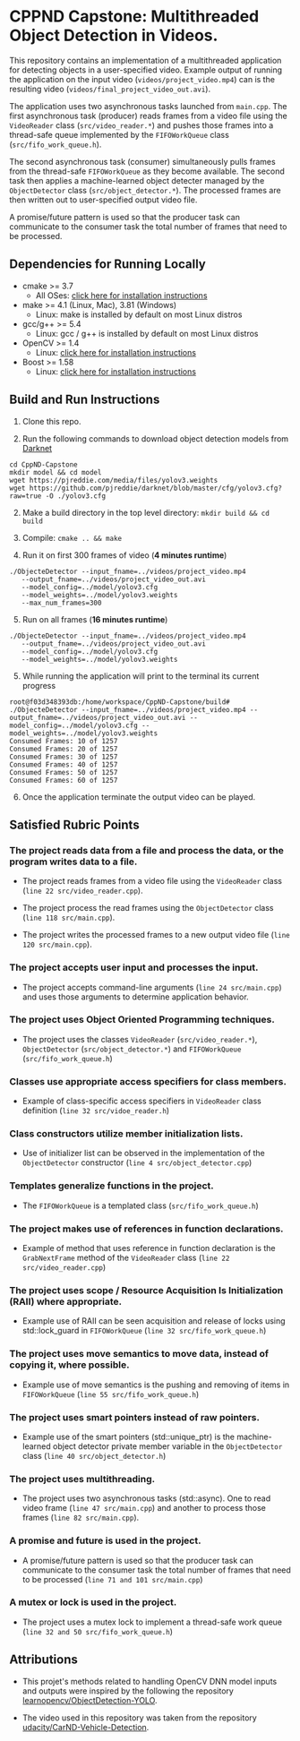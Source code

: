# CPPND Capstone: Multithreaded Object Detection in Videos.

This repository contains an implementation of a multithreaded application for detecting objects in a user-specified video.  Example output of running the application on the input video (`videos/project_video.mp4`) can is the resulting video (`videos/final_project_video_out.avi`).

The application uses two asynchronous tasks launched from `main.cpp`.  The first asynchronous task (producer) reads frames from a video file using the `VideoReader` class (`src/video_reader.*`) and pushes those frames into a thread-safe queue implemented by the `FIFOWorkQueue` class (`src/fifo_work_queue.h`).

The second asynchronous task (consumer) simultaneously pulls frames from the thread-safe `FIFOWorkQueue` as they become available.  The second task then applies a machine-learned object detecter managed by the `ObjectDetector` class (`src/object_detector.*`).  The processed frames are then written out to user-specified output video file.

A promise/future pattern is used so that the producer task can communicate to the consumer task the total number of frames that need to be processed.

## Dependencies for Running Locally
* cmake >= 3.7
  * All OSes: [click here for installation instructions](https://cmake.org/install/)
* make >= 4.1 (Linux, Mac), 3.81 (Windows)
  * Linux: make is installed by default on most Linux distros
* gcc/g++ >= 5.4
  * Linux: gcc / g++ is installed by default on most Linux distros
* OpenCV >= 1.4
  * Linux: [click here for installation instructions](https://docs.opencv.org/master/d7/d9f/tutorial_linux_install.html)
* Boost >= 1.58
  * Linux: [click here for installation instructions](https://www.boost.org/doc/libs/1_71_0/more/getting_started/unix-variants.html)

## Build and Run Instructions

1. Clone this repo.

2. Run the following commands to download object detection models from [Darknet](https://pjreddie.com/darknet/)
```
cd CppND-Capstone
mkdir model && cd model
wget https://pjreddie.com/media/files/yolov3.weights
wget https://github.com/pjreddie/darknet/blob/master/cfg/yolov3.cfg?raw=true -O ./yolov3.cfg
```

2. Make a build directory in the top level directory: `mkdir build && cd build`

3. Compile: `cmake .. && make`

4. Run it on first 300 frames of video (**4 minutes runtime**)
```
./ObjecteDetector --input_fname=../videos/project_video.mp4 
   --output_fname=../videos/project_video_out.avi 
   --model_config=../model/yolov3.cfg 
   --model_weights=../model/yolov3.weights
   --max_num_frames=300
```

5. Run on all frames (**16 minutes runtime**)
```
./ObjecteDetector --input_fname=../videos/project_video.mp4 
   --output_fname=../videos/project_video_out.avi 
   --model_config=../model/yolov3.cfg 
   --model_weights=../model/yolov3.weights
```

5. While running the application will print to the terminal its current progress
```
root@f03d348393db:/home/workspace/CppND-Capstone/build# ./ObjecteDetector --input_fname=../videos/project_video.mp4 --output_fname=../videos/project_video_out.avi --model_config=../model/yolov3.cfg --model_weights=../model/yolov3.weights 
Consumed Frames: 10 of 1257
Consumed Frames: 20 of 1257
Consumed Frames: 30 of 1257
Consumed Frames: 40 of 1257
Consumed Frames: 50 of 1257
Consumed Frames: 60 of 1257
```
6. Once the application terminate the output video can be played.

## Satisfied Rubric Points

### The project reads data from a file and process the data, or the program writes data to a file.

* The project reads frames from a video file using the `VideoReader` class (`line 22 src/video_reader.cpp`).

* The project process the read frames using the `ObjectDetector` class (`line 118 src/main.cpp`).

* The project writes the processed frames to a new output video file (`line 120 src/main.cpp`).

### The project accepts user input and processes the input.

* The project accepts command-line arguments (`line 24 src/main.cpp`) and uses those arguments to determine application behavior.

### The project uses Object Oriented Programming techniques.

* The project uses the classes `VideoReader` (`src/video_reader.*`), `ObjectDetector` (`src/object_detector.*`) and `FIFOWorkQueue` (`src/fifo_work_queue.h`)

### Classes use appropriate access specifiers for class members.

* Example of class-specific access specifiers in `VideoReader` class definition (`line 32 src/vidoe_reader.h`)

### Class constructors utilize member initialization lists.

* Use of initializer list can be observed in the implementation of the `ObjectDetector` constructor (`line 4 src/object_detector.cpp`)

### Templates generalize functions in the project.

* The `FIFOWorkQueue` is a templated class (`src/fifo_work_queue.h`)

### The project makes use of references in function declarations.

* Example of method that uses reference in function declaration is the `GrabNextFrame` method of the `VideoReader` class (`line 22 src/video_reader.cpp`)

### The project uses scope / Resource Acquisition Is Initialization (RAII) where appropriate.

* Example use of RAII can be seen acquisition and release of locks using std::lock_guard in `FIFOWorkQueue` (`line 32 src/fifo_work_queue.h`)

### The project uses move semantics to move data, instead of copying it, where possible.

* Example use of move semantics is the pushing and removing of items in `FIFOWorkQueue` (`line 55 src/fifo_work_queue.h`)

### The project uses smart pointers instead of raw pointers.

* Example use of the smart pointers (std::unique_ptr) is the machine-learned object detector private member variable in the `ObjectDetector` class (`line 40 src/object_detector.h`)

### The project uses multithreading.

* The project uses two asynchronous tasks (std::async).  One to read video frame (`line 47 src/main.cpp`) and another to process those frames (`line 82 src/main.cpp`).

### A promise and future is used in the project.

* A promise/future pattern is used so that the producer task can communicate to the consumer task the total number of frames that need to be processed (`line 71 and 101 src/main.cpp`)

### A mutex or lock is used in the project.

* The project uses a mutex lock to implement a thread-safe work queue (`line 32 and 50 src/fifo_work_queue.h`)

## Attributions

* This projet's methods related to handling OpenCV DNN model inputs and outputs were inspired by the following the repository [learnopencv/ObjectDetection-YOLO](https://github.com/spmallick/learnopencv/tree/master/ObjectDetection-YOLO).

* The video used in this repository was taken from the repository [udacity/CarND-Vehicle-Detection](udacity/CarND-Vehicle-Detection).